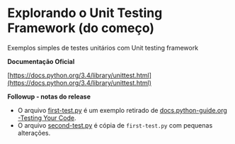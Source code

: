 # Explorando o Unit Testing Framework (do começo)


Exemplos simples de testes unitários com Unit testing framework


__Documentação Oficial__

[https://docs.python.org/3.4/library/unittest.html](https://docs.python.org/3.4/library/unittest.html)


__Followup - notas do release__


+ O arquivo [first-test.py](first-test.py) é um exemplo retirado de [docs.python-guide.org -Testing Your Code](http://docs.python-guide.org/en/latest/writing/tests/).
+ O arquivo [second-test.py](second-test.py) é cópia de `first-test.py` com pequenas alterações.

